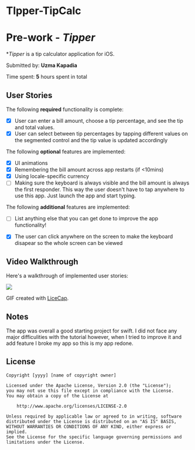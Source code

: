 # TIpper-TipCalc

# Pre-work - *Tipper*

**Tipper* is a tip calculator application for iOS.

Submitted by: **Uzma Kapadia**

Time spent: **5** hours spent in total

## User Stories

The following **required** functionality is complete:

* [x] User can enter a bill amount, choose a tip percentage, and see the tip and total values.
* [x] User can select between tip percentages by tapping different values on the segmented control and the tip value is updated accordingly

The following **optional** features are implemented:

* [x] UI animations
* [x] Remembering the bill amount across app restarts (if <10mins)
* [x] Using locale-specific currency
* [ ] Making sure the keyboard is always visible and the bill amount is always the first responder. This way the user doesn't have to tap anywhere to use this app. Just launch the app and start typing.

The following **additional** features are implemented:

- [ ] List anything else that you can get done to improve the app functionality!
* [x] The user can click anywhere on the screen to make the keyboard disapear so the whole screen can be viewed

## Video Walkthrough

Here's a walkthrough of implemented user stories:

![](https://i.imgur.com/8sYO2N2.gif)

GIF created with [LiceCap](http://www.cockos.com/licecap/).

## Notes

The app was overall a good starting project for swift. I did not face any major difficulities with the tutorial however, when I tried to improve it and add feature I broke my app so this is my app redone.

## License

    Copyright [yyyy] [name of copyright owner]

    Licensed under the Apache License, Version 2.0 (the "License");
    you may not use this file except in compliance with the License.
    You may obtain a copy of the License at

        http://www.apache.org/licenses/LICENSE-2.0

    Unless required by applicable law or agreed to in writing, software
    distributed under the License is distributed on an "AS IS" BASIS,
    WITHOUT WARRANTIES OR CONDITIONS OF ANY KIND, either express or implied.
    See the License for the specific language governing permissions and
    limitations under the License.
